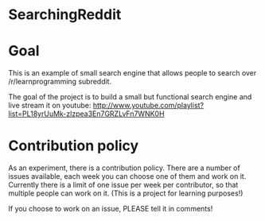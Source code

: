 SearchingReddit
===============

# Goal

This is an example of small search engine that allows people to search over /r/learnprogramming subreddit.

The goal of the project is to build a small but functional search engine and live stream it on youtube: http://www.youtube.com/playlist?list=PL18yrUuMk-zlzpea3En7GRZLvFn7WNK0H

# Contribution policy

As an experiment, there is a contribution policy. There are a number of issues available, each week you can choose one of them and work on it. Currently there is a limit of one issue per week per contributor, so that multiple people can work on it. (This is a project for learning purposes!)

If you choose to work on an issue, PLEASE tell it in comments!
